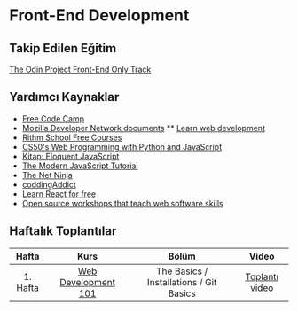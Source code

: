 # Front-End Development

## Takip Edilen Eğitim 

[The Odin Project Front-End Only Track](https://www.theodinproject.com/tracks/front-end-only)

## Yardımcı Kaynaklar 

* [Free Code Camp](https://www.freecodecamp.org/)
* [Mozilla Developer Network documents](https://developer.mozilla.org/en-US/)
** [Learn web development](https://developer.mozilla.org/en-US/docs/Learn)
* [Rithm School Free Courses](https://www.rithmschool.com/courses)
* [CS50's Web Programming with Python and JavaScript](https://cs50.harvard.edu/web/2018/)
* [Kitap: Eloquent JavaScript](https://eloquentjavascript.net/)
* [The Modern JavaScript Tutorial](https://javascript.info/)
* [The Net Ninja](https://www.youtube.com/channel/UCW5YeuERMmlnqo4oq8vwUpg)
* [coddingAddict](https://www.youtube.com/channel/UCMZFwxv5l-XtKi693qMJptA)
* [Learn React for free](https://scrimba.com/g/glearnreact)
* [Open source workshops that teach web software skills](https://nodeschool.io/)

## Haftalık Toplantılar

| Hafta       | Kurs                               |Bölüm                  | Video                 |
| :---------: |:----------------------------------:|:---------------------:|:---------------------:|
| 1. Hafta    | [Web Development 101](https://www.theodinproject.com/courses/web-development-101) | The Basics / Installations / Git Basics | [Toplantı video]()
